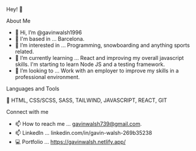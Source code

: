 Hey! 👋


About Me

- 👋 Hi, I’m @gavinwalsh1996
- 🏡 I'm based in ... Barcelona.
- 👀 I’m interested in ... Programming, snowboarding and anything sports related.
- 🌱 I’m currently learning ... React and improving my overall javascript skills. I'm starting to learn Node JS and a testing framework.
- 💞️ I’m looking to ... Work with an employer to improve my skills in a professional environment.

Languages and Tools

🔑 HTML, CSS/SCSS, SASS, TAILWIND, JAVASCRIPT, REACT, GIT


Connect with me

- 📫 How to reach me ... gavinwalsh739@gmail.com.
- 📫 LinkedIn ... linkedin.com/in/gavin-walsh-269b35238
- 💻 Portfolio ... https://gavinwalsh.netlify.app/ 



<!---
gavinwalsh1996/gavinwalsh1996 is a ✨ special ✨ repository because its `README.md` (this file) appears on your GitHub profile.
You can click the Preview link to take a look at your changes.
--->
